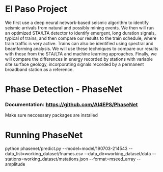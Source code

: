 # El Paso Project

We first use a deep neural network-based seismic algorithm to identify seismic arrivals from natural and possibly mining events. We then will run an optimized STA/LTA detector to identify emergent, long duration signals, typical of trains, and then compare our results to the train schedule, where train traffic is very active. Trains can also be identified using spectral and beamforming analysis. We will use these techniques to compare our results with those from the STA/LTA and machine learning approaches. Finally, we will compare the differences in energy recorded by stations with variable site surface geology, incorporating signals recorded by a permanent broadband station as a reference.


# Phase Detection - PhaseNet
### Documentation: https://github.com/AI4EPS/PhaseNet
Make sure neccessary packages are installed

# Running PhaseNet

python phasenet/predict.py --model=model/190703-214543 --data_list=working_dataset/fnames.csv --data_dir=working_dataset/data --stations=working_dataset/mstations.json  --format=mseed_array --amplitude

